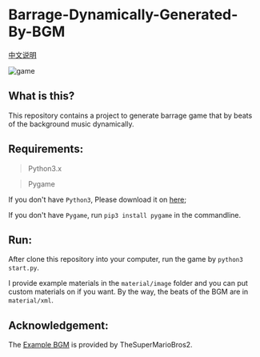 # Barrage-Dynamically-Generated-By-BGM

[中文说明](读我.md)

![game](material/game.png)

## What is this?
This repository contains a project to generate barrage game that by beats of the background music dynamically.

## Requirements:
> Python3.x

> Pygame

If you don't have `Python3`, Please download it on [here](https://www.python.org/);

If you don't have `Pygame`, run `pip3 install pygame` in the commandline.

## Run:
After clone this repository into your computer, run the game by `python3 start.py`.

I provide example materials in the `material/image` folder and you can put custom materials on if you want. By the way, the beats of the BGM are in `material/xml`.

## Acknowledgement:
The [Example BGM](https://www.youtube.com/watch?v=ZQ7ipUQoik8) is provided by TheSuperMarioBros2.
